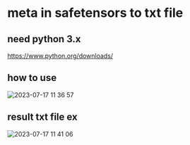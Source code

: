 # meta in safetensors to txt file

## need python 3.x

https://www.python.org/downloads/

## how to use
![2023-07-17 11 36 57](https://github.com/lilly1987/safetensors_meta_to_txt/assets/20321215/81a43bbc-039b-4fb0-b688-440293184c2b)

## result txt file ex
![2023-07-17 11 41 06](https://github.com/lilly1987/safetensors_meta_to_txt/assets/20321215/d102bfd1-2864-4970-8fa7-68d735bb7ba6)

